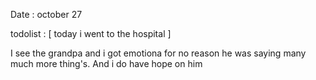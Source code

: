 Date : october 27 

todolist : [
    today i went to the hospital 
]


I see the grandpa and i got emotiona for no reason he was saying many much more thing's. 
And i do have hope on him 